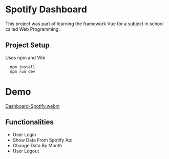 
# Spotify Dashboard

This project was part of learning the framework Vue for a subject in school called Web Programming.





## Project Setup

Uses npm and Vite

```npm
  npm install 
  npm run dev
```
    
# Demo

[Dashboard-Spotify.webm](https://github.com/AndreRodrigues884/Spotify-Final/assets/145811403/65eb09b9-bab6-425a-a27c-beef564bd9e4)


## Functionalities

- User Login
- Show Data From Spotify Api
- Change Data By Month
- User Logout



